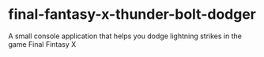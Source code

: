# final-fantasy-x-thunder-bolt-dodger
A small console application that helps you dodge lightning strikes in the game Final Fintasy X
